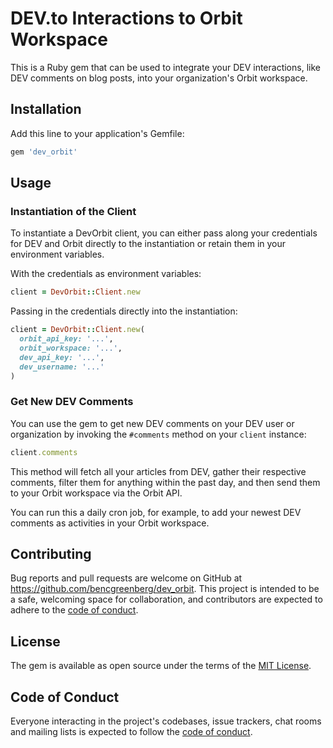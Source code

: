 # DEV.to Interactions to Orbit Workspace

This is a Ruby gem that can be used to integrate your DEV interactions, like DEV comments on blog posts, into your organization's Orbit workspace.

## Installation

Add this line to your application's Gemfile:

```ruby
gem 'dev_orbit'
```

## Usage

### Instantiation of the Client

To instantiate a DevOrbit client, you can either pass along your credentials for DEV and Orbit directly to the instantiation or retain them in your environment variables.

With the credentials as environment variables:

```ruby
client = DevOrbit::Client.new
```

Passing in the credentials directly into the instantiation:

```ruby
client = DevOrbit::Client.new(
  orbit_api_key: '...',
  orbit_workspace: '...',
  dev_api_key: '...',
  dev_username: '...'
)
```

### Get New DEV Comments

You can use the gem to get new DEV comments on your DEV user or organization by invoking the `#comments` method on your `client` instance:

```ruby
client.comments
```

This method will fetch all your articles from DEV, gather their respective comments, filter them for anything within the past day, and then send them to your Orbit workspace via the Orbit API.

You can run this a daily cron job, for example, to add your newest DEV comments as activities in your Orbit workspace.

## Contributing

Bug reports and pull requests are welcome on GitHub at https://github.com/bencgreenberg/dev_orbit. This project is intended to be a safe, welcoming space for collaboration, and contributors are expected to adhere to the [code of conduct](https://github.com/bencgreenberg/dev_orbit/blob/master/CODE_OF_CONDUCT.md).

## License

The gem is available as open source under the terms of the [MIT License](https://opensource.org/licenses/MIT).

## Code of Conduct

Everyone interacting in the project's codebases, issue trackers, chat rooms and mailing lists is expected to follow the [code of conduct](https://github.com/bencgreenberg/dev_orbit/blob/master/CODE_OF_CONDUCT.md).
